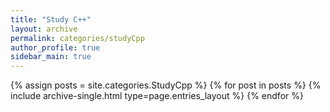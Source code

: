 ```yaml
---
title: "Study C++"
layout: archive
permalink: categories/studyCpp
author_profile: true
sidebar_main: true
---
```


{% assign posts = site.categories.StudyCpp %}
{% for post in posts %} {% include archive-single.html type=page.entries_layout %} {% endfor %}